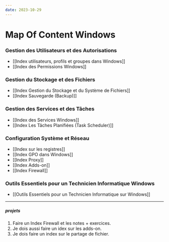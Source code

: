 ```yaml
---
date: 2023-10-29
---
```

# Map Of Content Windows

### Gestion des Utilisateurs et des Autorisations

- [[Index utilisateurs, profils et groupes dans Windows]]
- [[Index des Permissions Windows]]

### Gestion du Stockage et des Fichiers

- [[Index Gestion du Stockage et du Système de Fichiers]]
- [[Index Sauvegarde (Backup)]]

### Gestion des Services et des Tâches

- [[Index des Services Windows]]
- [[Index Les Tâches Planifiées (Task Scheduler)]]

### Configuration Système et Réseau

- [[Index sur les registres]]
- [[Index GPO dans Windows]]
- [[Index Proxy]]
- [[Index Adds-on]]
- [[Index Firewall]]

### Outils Essentiels pour un Technicien Informatique Windows

- [[Outils Essentiels pour un Technicien Informatique sur Windows]]
---
##### projets

1. Faire un Index Firewall et les notes + exercices.
2. Je dois aussi faire un idex sur les adds-on.
3. Je dois faire un index sur le partage de fichier.